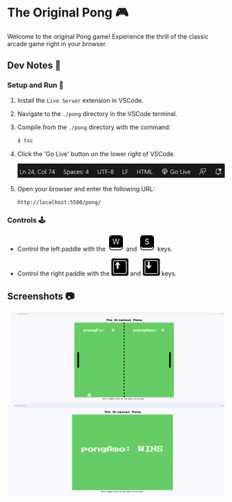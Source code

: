 # The Original Pong :video_game:

Welcome to the original Pong game! Experience the thrill of the classic arcade game right in your browser.

## Dev Notes :memo:

### Setup and Run :rocket:

1. Install the `Live Server` extension in VSCode.

2. Navigate to the `./pong` directory in the VSCode terminal.

3. Compile from the `./pong` directory with the command:
    ```bash
    $ tsc
    ```

4. Click the 'Go Live' button on the lower right of VSCode.

    ![LiveAction Button](./readme_assets/golive_button.png)

5. Open your browser and enter the following URL:

    ```
    http://localhost:5500/pong/
    ```

### Controls :joystick:

- Control the left paddle with the <img src="./readme_assets/w_key.png" width="40"/> and <img src="./readme_assets/s_key.png" width="40"/> keys.
  
- Control the right paddle with the <img src="./readme_assets/arrow_up_key.png" width="40"/> and <img src="./readme_assets/arrow_down_key.png" width="40"/> keys.

## Screenshots :camera:

![Game Screenshot](./readme_assets/game_screenshot0.png)
![Game Screenshot](./readme_assets/game_screenshot1.png)

